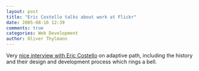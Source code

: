 ```yaml
---
layout: post
title: "Eric Costello talks about work at Flickr"
date: 2005-08-16 12:39
comments: true
categories: Web Development
author: Oliver Thylmann
---
```



Very [nice interview with Eric Costello](http://www.adaptivepath.com/publications/essays/archives/000519.php) on adaptive path, including the history and their design and development process which rings a bell.


